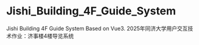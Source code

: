 # Jishi_Building_4F_Guide_System
Jishi Building 4F Guide System Based on Vue3. 2025年同济大学用户交互技术作业：济事楼4楼导览系统
